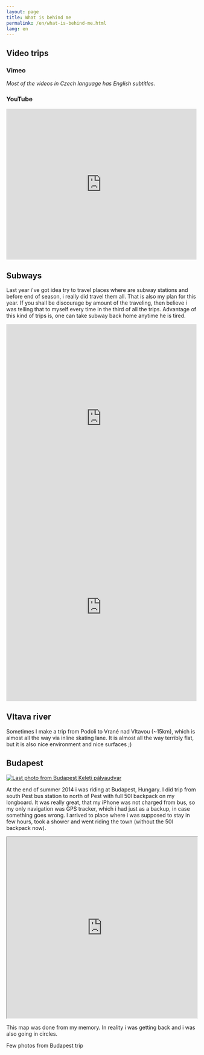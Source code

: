 ```yaml
---
layout: page
title: What is behind me
permalink: /en/what-is-behind-me.html
lang: en
---
```


## Video trips

### Vimeo

_Most of the videos in Czech language has English subtitles._

<style id="badge-styles">
 /* You can modify these CSS styles */
 .vimeoBadge { margin: 0; padding: 0; font: normal 11px verdana,sans-serif; }
 .vimeoBadge img { border: 0; }
 .vimeoBadge a, .vimeoBadge a:link, .vimeoBadge a:visited, .vimeoBadge a:active { color: #3A75C4; text-decoration: none; cursor: pointer; }
 .vimeoBadge a:hover { color:#00CCFF; }
 .vimeoBadge #vimeo_badge_logo { margin-top:10px; width: 57px; height: 16px; }
 .vimeoBadge .credit { font: normal 11px verdana,sans-serif; }
 .vimeoBadge .clip { padding:0; float:left; margin:0 10px 10px 0; line-height:0; }
 .vimeoBadge.vertical .clip { float: none; }
 .vimeoBadge .caption { font: normal 11px verdana,sans-serif; overflow:hidden; width: auto; height: 30px; }
 .vimeoBadge .clear { display: block; clear: both; visibility: hidden; }
 .vimeoBadge .s160 { width: 160px; } .vimeoBadge .s80 { width: 80px; } .vimeoBadge .s100 { width: 500px; } .vimeoBadge .s200 { width: 200px; }
 </style><div id="badge">
<div class="vimeoBadge horizontal">
<script src="https://vimeo.com/mailo/badgeo/?script=1&badge_layout=horizontal&badge_quantity=6&badge_size=200&badge_stream=album&show_titles=no&badge_album=4029994&badge_channel=91424&badge_group=3679"></script>
</div>
</div>

<div style="clear: both"></div>

### YouTube

<iframe width="100%" height="400px" src="https://www.youtube.com/embed/videoseries?list=PLbReVCIZw3JdUxJTONsMY7Elz57mni7Ud" frameborder="0" allowfullscreen></iframe>

## Subways

Last year i've got idea try to travel places where are subway stations and before end of season, i really did travel them all.
That is also my plan for this year. If you shall be discourage by amount of the traveling, then believe i was telling that to myself every time in the third of all the trips.
Advantage of this kind of trips is, one can take subway back home anytime he is tired.

<iframe frameBorder="0" src="http://www.wikiloc.com/wikiloc/spatialArtifacts.do?event=view&id=7229153&measures=on&metricunits=off&title=on&near=off&images=off&maptype=S" width="100%" height="500px"></iframe>

<iframe frameBorder="0" src="http://www.wikiloc.com/wikiloc/spatialArtifacts.do?event=view&id=6640233&measures=on&metricunits=off&title=on&near=off&images=off&maptype=S" width="100%" height="500px"></iframe>

## Vltava river

Sometimes I make a trip from Podoli to Vrané nad Vltavou (~15km), which is almost all the way via inline skating lane.
It is almost all the way terribly flat, but it is also nice environment and nice surfaces ;)

## Budapest

[![Last photo from Budapest Keleti pályaudvar](https://files.app.net/mzjph4K5f.jpg)](https://files.app.net/mzjph4K5f.jpg "Last photo from Budapest Keleti pályaudvar")

At the end of summer 2014 i was riding at Budapest, Hungary. I did trip from south Pest bus station to north of Pest
with full 50l backpack on my longboard. It was really great, that my iPhone was not charged from bus, so my only
navigation was GPS tracker, which i had just as a backup, in case something goes wrong. I arrived to place where i was
supposed to stay in few hours, took a shower and went riding the town (without the 50l backpack now).

<iframe src="https://mapsengine.google.com/map/u/0/embed?mid=zKt86QEB5D7Y.kzG4DDm5rfdQ" width="100%" height="480"></iframe>

This map was done from my memory. In reality i was getting back and i was also going in circles.

Few photos from Budapest trip

<script src="https://apis.google.com/js/platform.js" async defer></script>
<div class="g-post" data-href="https://plus.google.com/+MailoSvetel/posts/AZGTuSXrD3w"></div>
